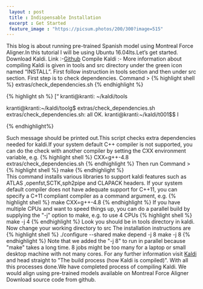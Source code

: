 ```yaml
---
 layout : post
 title : Indispensable Installation
 excerpt : Get Started
 feature_image : "https://picsum.photos/200/300?image=515"
---
```


This blog is about running pre-trained Spanish model using Montreal Force
 Aligner.In this tutorial I will be using Ubuntu 16.04lts.Let’s get started.
Download Kaldi.
Link :-[Github]( https://github.com/kaldi-asr/kaldi.git)
Compile Kaldi :- More information about compiling Kaldi is given in tools and
 src directory under the green icon named “INSTALL”.
First follow instruction in tools section and then under src section.
First step is to check dependencies.
Command >
{% highlight shell %}
extras/check_dependencies.sh
{% endhighlight %}

{% highlight sh %}
[“ kranti@kranti: ~/kaldi/tools

kranti@kranti:~/kaldi/toolg$ extras/check_dependencies.sh
extras/check_dependencies.sh: all OK.
kranti@kranti:~/kaldi/t001$$ I

{% endhighlight%}  

Such message should be printed out.This script checks extra dependencies needed
for kaldi.If your system default C++ compiler is not supported, you can do the
check with another compiler by setting the CXX environment variable, e.g.
{% highlight shell %}
CXX=g++-4.8 extras/check_dependencies.sh
{% endhighlight %}
Then run
Command >
{% highlight shell %}
        make
{% endhighlight %}        
This command installs various libraries to support kaldi features such as ATLAS
,openfst,SCTK,sph2pipe and CLAPACK headers.
If your system default compiler does not have adequate support for C++11, you
can specify a C+11 compliant compiler as a command argument, e.g.
{% highlight shell %}
make CXX=g++-4.8
{% endhighlight %}
If you have multiple CPUs and want to speed things up, you can do a parallel
 build by supplying the "-j" option to make, e.g. to use 4 CPUs
{% highlight shell %}
make -j 4
{% endhighlight %}
Look you should be in tools directory in kaldi.
Now change your working directory to src
The installation instructions are
{% highlight shell %}
./configure --shared
make depend -j 8
make -j 8
{% endhighlight %}
Note that we added the "-j 8" to run in parallel because "make" takes a long
time. 8 jobs might be too many for a laptop or small desktop machine with not
many cores.
For any further information visit [Kaldi](http://kaldi-asr.org/doc/)
and head straight to "The build process (how Kaldi is compiled)".
With all this processes done.We have completed process of compiling Kaldi.
We would align using pre-trained models available on Montreal Force Aligner
Download source code from github.
